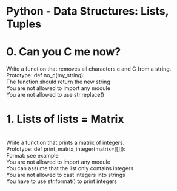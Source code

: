 <h1>Python - Data Structures: Lists, Tuples</h1>
<h1>0. Can you C me now?</h1>
Write a function that removes all characters c and C from a string.
<br>
Prototype: def no_c(my_string):
<br>The function should return the new string
<br>You are not allowed to import any module
<br>You are not allowed to use str.replace()
<br>
<h1>1. Lists of lists = Matrix</h1>
<br>
Write a function that prints a matrix of integers.
<br>
Prototype: def print_matrix_integer(matrix=[[]]):<br>
Format: see example<br>
You are not allowed to import any module<br>
You can assume that the list only contains integers<br>
You are not allowed to cast integers into strings<br>
You have to use str.format() to print integers<br>
